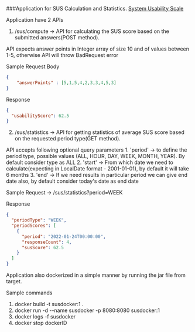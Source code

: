 ###Application for SUS Calculation and Statistics.
[System Usability Scale](https://www.usability.gov/how-to-and-tools/methods/system-usability-scale.html)

Application have 2 APIs

1. /sus/compute -> API for calculating the SUS score based on the submitted answers(POST method).

API expects answer points in Integer array of size 10 and of values between 1-5, otherwise API will throw BadRequest error

Sample Request Body 
```json
{
    "answerPoints" : [5,1,5,4,2,3,3,4,5,3]
}
```
Response
```json
{
  "usabilityScore": 62.5
}
```

2. /sus/statistics -> API for getting statistics of average SUS score based on the requested period type(GET method).

API accepts following optional query parameters 
    1. 'period' -> to define the period type, possible values (ALL, HOUR, DAY, WEEK, MONTH, YEAR). By default consider type as ALL
    2. 'start' -> From which date we need to calculate(expecting in LocalDate format - 2001-01-01), by default it will take 6 months
    3. 'end' -> If we need results in particular period we can give end date also, by default consider today's date as end date

Sample Request -> /sus/statistics?period=WEEK

Response 
```json
{
  "periodType": "WEEK",
  "periodScores": [
    {
      "period": "2022-01-24T00:00:00",
      "responseCount": 4,
      "susScore": 62.5
    }
  ]
}
```

Application also dockerized in a simple manner by running the jar file from target.

Sample commands 
1. docker build -t susdocker:1 .
2. docker run -d --name susdocker -p 8080:8080 susdocker:1
3. docker logs -f susdocker
4. docker stop dockerID